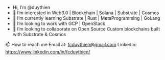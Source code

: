 - Hi, I’m @duythien
-  👀 I’m interested in Web3.0 | Blockchain | Solana | Substrate | Cosmos
- 🌱 I’m currently learning Substrate | Rust | MetaProgramming | GoLang
- 💞️ I’m looking to work with GCP | OpenStack
- 💞️ I’m looking to collaborate on Open Source Custom blockchains built with Substrate & Cosmos

📫 How to reach me
Email at: fcduythien@gmail.com
LinkedIn: https://www.linkedin.com/in/fcduythien/
<!---
duythien/duythien is a ✨ special ✨ repository because its `README.md` (this file) appears on your GitHub profile.
You can click the Preview link to take a look at your changes.
--->
